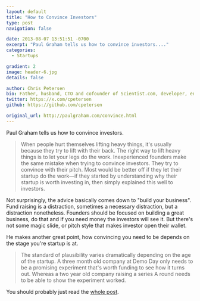 ```yaml
---
layout: default
title: "How to Convince Investors"
type: post
navigation: false

date: 2013-08-07 13:51:51 -0700
excerpt: "Paul Graham tells us how to convince investors...."
categories:
  - Startups

gradient: 2
image: header-6.jpg
details: false

author: Chris Petersen
bio: Father, husband, CTO and cofounder of Scientist.com, developer, entrepreneur and technologist.
twitter: https://x.com/cpetersen
github: https://github.com/cpetersen

original_url: http://paulgraham.com/convince.html
---
```



 Paul Graham tells us how to convince investors. 

 >  When people hurt themselves lifting heavy things, it's usually because they try to lift with their back. The right way to lift heavy things is to let your legs do the work. Inexperienced founders make the same mistake when trying to convince investors. They try to convince with their pitch. Most would be better off if they let their startup do the work—if they started by understanding why their startup is worth investing in, then simply explained this well to investors. 

 Not surprisingly, the advice basically comes down to "build your business". Fund raising is a distraction, sometimes a necessary distraction, but a distraction nonetheless. Founders should be focused on building a great business, do that and if you need money the investors will see it. But there's not some magic slide, or pitch style that makes investor open their wallet. 

 He makes another great point, how convincing you need to be depends on the stage you're startup is at.

 > The standard of plausibility varies dramatically depending on the age of the startup. A three month old company at Demo Day only needs to be a promising experiment that's worth funding to see how it turns out. Whereas a two year old company raising a series A round needs to be able to show the experiment worked.

 You should probably just read the [whole post](http://paulgraham.com/convince.html). 
